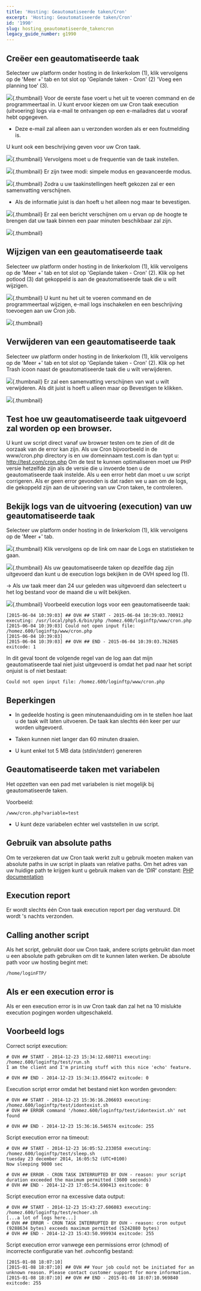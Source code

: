 ```yaml
---
title: 'Hosting: Geautomatiseerde taken/Cron'
excerpt: 'Hosting: Geautomatiseerde taken/Cron'
id: '1990'
slug: hosting_geautomatiseerde_takencron
legacy_guide_number: g1990
---
```



## Creëer een geautomatiseerde taak
Selecteer uw platform onder hosting in de linkerkolom (1), klik vervolgens op de 'Meer +' tab en tot slot op 'Geplande taken - Cron' (2) 'Voeg een planning toe' (3).

![](images/3261.png){.thumbnail}
Voor de eerste fase voert u het uit te voeren command en de programmeertaal in. U kunt ervoor kiezen om uw Cron taak execution  (uitvoering) logs via e-mail te ontvangen op een e-mailadres dat u vooraf hebt opgegeven. 


- Deze e-mail zal alleen aan u verzonden worden als er een foutmelding is.


U kunt ook een beschrijving geven voor uw Cron taak.

![](images/3262.png){.thumbnail}
Vervolgens moet u de frequentie van de taak instellen.

![](images/3264.png){.thumbnail}
Er zijn twee modi: simpele modus en geavanceerde modus.

![](images/3265.png){.thumbnail}
Zodra u uw taakinstellingen heeft gekozen zal er een samenvatting verschijnen. 


- Als de informatie juist is dan hoeft u het alleen nog maar te bevestigen.



![](images/3266.png){.thumbnail}
Er zal een bericht verschijnen om u ervan op de hoogte te brengen dat uw taak binnen een paar minuten beschikbaar zal zijn.

![](images/3267.png){.thumbnail}


## Wijzigen van een geautomatiseerde taak
Selecteer uw platform onder hosting in de linkerkolom (1), klik vervolgens op de 'Meer +' tab en tot slot op 'Geplande taken - Cron' (2). Klik op het potlood (3) dat gekoppeld is aan de geautomatiseerde taak die u wilt wijzigen.

![](images/3268.png){.thumbnail}
U kunt nu het uit te voeren command en de programmeertaal wijzigen, e-mail logs inschakelen en een beschrijving toevoegen aan uw Cron job.

![](images/3269.png){.thumbnail}


## Verwijderen van een geautomatiseerde taak
Selecteer uw platform onder hosting in de linkerkolom (1), klik vervolgens op de 'Meer +' tab en tot slot op 'Geplande taken - Cron' (2). Klik op het Trash icoon naast de geautomatiseerde taak die u wilt verwijderen.

![](images/3270.png){.thumbnail}
Er zal een samenvatting verschijnen van wat u wilt verwijderen. Als dit juist is hoeft u alleen maar op Bevestigen te klikken.

![](images/3271.png){.thumbnail}


## Test hoe uw geautomatiseerde taak uitgevoerd zal worden op een browser.
U kunt uw script direct vanaf uw browser testen om te zien of dit de oorzaak van de error kan zijn. 
Als uw Cron bijvoorbeeld in de www/cron.php directory is en uw domeinnaam test.com is dan typt u: 
http://test.com/cron.php
Om de test te kunnen optimaliseren moet uw PHP versie hetzelfde zijn als de versie die u invoerde toen u de geautomatiseerde taak instelde.
Als u een error hebt dan moet u uw script corrigeren. Als er geen error gevonden is dat raden we u aan om de logs, die gekoppeld zijn aan de uitvoering van uw Cron taken, te controleren.


## Bekijk logs van de uitvoering (execution) van uw geautomatiseerde taak
Selecteer uw platform onder hosting in de linkerkolom (1), klik vervolgens op de 'Meer +' tab.

![](images/4012.png){.thumbnail}
Klik vervolgens op de link om naar de Logs en statistieken te gaan.

![](images/4013.png){.thumbnail}
Als uw geautomatiseerde taken op dezelfde dag zijn uitgevoerd dan kunt u de execution logs bekijken in de OVH speed log (1). 

-> Als uw taak meer dan 24 uur geleden was uitgevoerd dan selecteert u het log bestand voor de maand die u wilt bekijken.

![](images/3274.png){.thumbnail}
Voorbeeld execution logs voor een geautomatiseerde taak:

```
[2015-06-04 10:39:03] ## OVH ## START - 2015-06-04 10:39:03.700912 executing: /usr/local/php5.6/bin/php /homez.600/loginftp/www/cron.php
[2015-06-04 10:39:03] Could not open input file: /homez.600/loginftp/www/cron.php
[2015-06-04 10:39:03]
[2015-06-04 10:39:03] ## OVH ## END - 2015-06-04 10:39:03.762685 exitcode: 1
```


In dit geval toont de volgende regel van de log aan dat mijn geautomatiseerde taal niet juist uitgevoerd is omdat het pad naar het script onjuist is of niet bestaat: 


```
Could not open input file: /homez.600/loginftp/www/cron.php
```




## Beperkingen

- In gedeelde hosting is geen minutenaanduiding om in te stellen hoe laat u de taak wilt laten uitvoeren. De taak kan slechts één keer per uur worden uitgevoerd. 

- Taken kunnen niet langer dan 60 minuten draaien. 

- U kunt enkel tot 5 MB data (stdin/stderr) genereren




## Geautomatiseerde taken met variabelen
Het opzetten van een pad met variabelen is niet mogelijk bij geautomatiseerde taken. 

Voorbeeld:

```
/www/cron.php?variable=test
```



- U kunt deze variabelen echter wel vaststellen in uw script.




## Gebruik van absolute paths
Om te verzekeren dat uw Cron taak werkt zult u gebruik moeten maken van absolute paths in uw script in plaats van relative paths.
Om het adres van uw huidige path te krijgen kunt u gebruik maken van de '_DIR_' constant:
[PHP documentation](http://php.net/manual/en/language.constants.predefined.php)


## Execution report
Er wordt slechts één Cron taak execution report per dag verstuurd. Dit wordt 's nachts verzonden.


## Calling another script
Als het script, gebruikt door uw Cron taak, andere scripts gebruikt dan moet u een absolute path gebruiken om dit te kunnen laten werken. De absolute path voor uw hosting begint met: 


```
/home/loginFTP/
```




## Als er een execution error is
Als er een execution error is in uw Cron taak dan zal het na 10 mislukte execution pogingen worden uitgeschakeld.


## Voorbeeld logs
Correct script execution:

```
# OVH ## START - 2014-12-23 15:34:12.680711 executing: /homez.600/loginftp/test/run.sh
I am the client and I'm printing stuff with this nice 'echo' feature.

# OVH ## END - 2014-12-23 15:34:13.056472 exitcode: 0
```


Execution script error omdat het bestand niet kon worden gevonden:

```
# OVH ## START - 2014-12-23 15:36:16.206693 executing: /homez.600/loginftp/test/idontexist.sh
# OVH ## ERROR command '/homez.600/loginftp/test/idontexist.sh' not found

# OVH ## END - 2014-12-23 15:36:16.546574 exitcode: 255
```


Script execution error na timeout:

```
# OVH ## START - 2014-12-23 16:05:52.233058 executing: /homez.600/loginftp/test/sleep.sh
tuesday 23 december 2014, 16:05:52 (UTC+0100)
Now sleeping 9000 sec

# OVH ## ERROR - CRON TASK INTERRUPTED BY OVH - reason: your script duration exceeded the maximum permitted (3600 seconds)
# OVH ## END - 2014-12-23 17:05:54.690413 exitcode: 0
```


Script execution error na excessive data output:

```
# OVH ## START - 2014-12-23 15:43:27.606083 executing: /homez.600/loginftp/test/echoer.sh
[...a lot of logs here...]
# OVH ## ERROR - CRON TASK INTERRUPTED BY OVH - reason: cron output (9288634 bytes) exceeds maximum permitted (5242880 bytes)
# OVH ## END - 2014-12-23 15:43:50.999934 exitcode: 255
```


Script execution error vanwege een permissions error (chmod) of incorrecte configuratie van het .ovhconfig bestand:

```
[2015-01-08 18:07:10]
[2015-01-08 18:07:10] ## OVH ## Your job could not be initiated for an unknown reason. Please contact customer support for more information.
[2015-01-08 18:07:10] ## OVH ## END - 2015-01-08 18:07:10.969840 exitcode: 255
```




